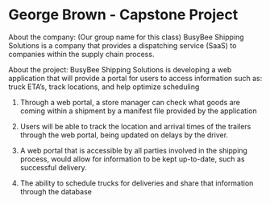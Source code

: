 # George Brown - Capstone Project 

About the company: (Our group name for this class)
BusyBee Shipping Solutions is a company that provides a dispatching service (SaaS) to companies
within the supply chain process.

About the project:
BusyBee Shipping Solutions is developing a web application that will provide a portal for
users to access information such as: truck ETA’s, track locations, and help optimize scheduling

1. Through a web portal, a store manager can check what goods are coming
within a shipment by a manifest file provided by the application

2. Users will be able to track the location and arrival times of the trailers through
the web portal, being updated on delays by the driver.

3. A web portal that is accessible by all parties involved in the shipping process,
would allow for information to be kept up-to-date, such as successful delivery.

4. The ability to schedule trucks for deliveries and share that information through
the database
